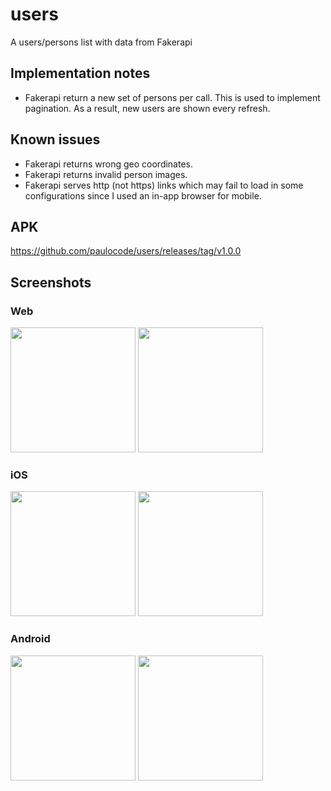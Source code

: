 # users

A users/persons list with data from Fakerapi

## Implementation notes
* Fakerapi return a new set of persons per call. This is used to implement pagination. As a result, new users are shown every refresh.

## Known issues
* Fakerapi returns wrong geo coordinates.
* Fakerapi returns invalid person images.
* Fakerapi serves http (not https) links which may fail to load in some configurations since I used an in-app browser for mobile.

## APK
https://github.com/paulocode/users/releases/tag/v1.0.0

## Screenshots

### Web
<p float="left">
<img src="https://github.com/paulocode/users/assets/15702729/ea138759-4401-4ea2-bfdd-1e9f514c7a52" width=200/>
<img src="https://github.com/paulocode/users/assets/15702729/f5fb6a08-0fd4-43f9-8279-1a89ed639018" width=200/>

### iOS
<p float="left">
<img src="https://github.com/paulocode/users/assets/15702729/e0492673-dd4e-4412-a6c9-9439081277c8" width=200/>
<img src="https://github.com/paulocode/users/assets/15702729/4010e4b2-eabb-4b27-a664-d4cbf269e1fe" width=200/>

### Android
<p float="left">
<img src="https://github.com/paulocode/users/assets/15702729/860067a8-2896-4d26-9f63-a9811aecb40f" width=200/>
<img src="https://github.com/paulocode/users/assets/15702729/ce64479f-1de8-4b02-9162-c0b66b42ba19" width=200/>
</p>
